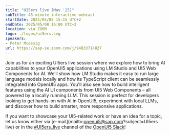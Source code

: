 ```yaml
---
title: "UI5ers live (May '25)"
subTitle: 45 minute interactive webcast
startDate: 2025/05/08 15:15 UTC+2
endDate: 2025/05/08 16:00 UTC+2
location: via ZOOM
logo: ./logos/ui5ers.svg
speakers:
- Peter Muessig
url: https://sap-se.zoom.com/j/94833714827
---
```

Join us for an exciting UI5ers live session where we explore how to bring AI capabilities to your OpenUI5 applications using LM Studio and UI5 Web Components for AI.
We’ll show how LM Studio makes it easy to run large language models locally and how its TypeScript client can be seamlessly integrated into OpenUI5 apps. 
You'll also see how to build intelligent features using the AI UI components from UI5 Web Components – all powered by a locally running LLM.
This session is perfect for developers looking to get hands-on with AI in OpenUI5, experiment with local LLMs, and discover how to build smarter, more responsive applications.

If you want to showcase your UI5-related work or have an idea for a topic, let us know either via [e-mail](mailto:openui5@sap.com?subject=UI5ers live) or in the 
[#UI5ers_live](https://openui5.slack.com/archives/C01CP60AAN7) channel of the [OpenUI5 Slack](https://ui5-slack-invite.cfapps.eu10.hana.ondemand.com/)!
